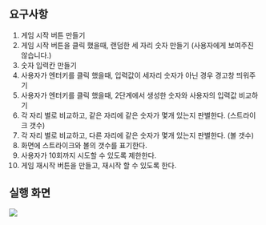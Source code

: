 ## 요구사항
1. 게임 시작 버튼 만들기
2. 게임 시작 버튼을 클릭 했을때, 랜덤한 세 자리 숫자 만들기 (사용자에게 보여주진 않습니다.)
3. 숫자 입력칸 만들기
4. 사용자가 엔터키를 클릭 했을때, 입력값이 세자리 숫자가 아닌 경우 경고창 띄워주기
5. 사용자가 엔터키를 클릭 했을때, 2단계에서 생성한 숫자와 사용자의 입력값 비교하기
6. 각 자리 별로 비교하고, 같은 자리에 같은 숫자가 몇개 있는지 판별한다. (스트라이크 갯수)
7. 각 자리 별로 비교하고, 다른 자리에 같은 숫자가 몇개 있는지 판별한다. (볼 갯수)
8. 화면에 스트라이크와 볼의 갯수를 표기한다.
9. 사용자가 10회까지 시도할 수 있도록 제한한다.
10. 게임 재시작 버튼을 만들고, 재시작 할 수 있도록 한다.
 
## 실행 화면
![](https://images.velog.io/images/nulbo/post/ba832f79-584c-45d3-96c1-dbae0adbcfbf/ezgif.com-gif-maker.gif)
